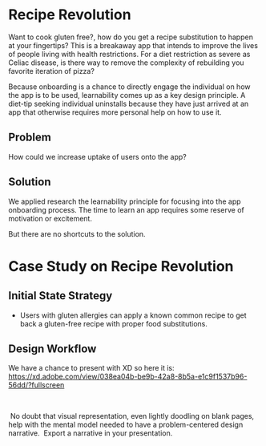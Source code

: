 # Recipe Revolution

Want to cook gluten free?, how do you get a recipe substitution to happen at your fingertips? This is a breakaway app that intends to improve the lives of people living with health restrictions. For a diet restriction as severe as Celiac disease, is there way to remove the complexity of rebuilding you favorite iteration of pizza?

Because onboarding is a chance to directly engage the individual on how the app is to be used, learnability comes up as a key design principle. A diet-tip seeking individual uninstalls because they have just arrived at an app that otherwise requires more personal help on how to use it. 
## Problem
How could we increase uptake of users onto the app?

## Solution
We applied research the learnability principle for focusing into the app onboarding process.
The time to learn an app requires some reserve of motivation or excitement.

But there are no shortcuts to the solution.


# Case Study on Recipe Revolution
## ‍Initial State Strategy
- Users with gluten allergies can apply a known common recipe to get back a gluten-free recipe with proper food substitutions.

## Design Workflow
We have a chance to present with XD so here it is: https://xd.adobe.com/view/038ea04b-be9b-42a8-8b5a-e1c9f1537b96-56dd/?fullscreen


**‍**

‍
No doubt that visual representation, even lightly doodling on blank pages, help with the mental model needed to have a problem-centered design narrative.
‍
Export a narrative in your presentation.‍
